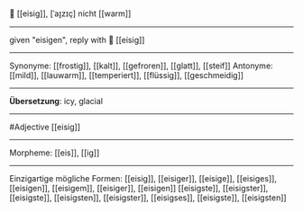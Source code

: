 🥶 [[eisig]], [ˈaɪ̯zɪç]
nicht [[warm]]

---

given "eisigen", reply with 🥶 [[eisig]]

---

Synonyme: [[frostig]], [[kalt]], [[gefroren]], [[glatt]], [[steif]]
Antonyme: [[mild]], [[lauwarm]], [[temperiert]], [[flüssig]], [[geschmeidig]]

---

**Übersetzung**:
icy, glacial

---

#Adjective [[eisig]]

---

Morpheme:
[[eis]], [[ig]]

---

Einzigartige mögliche Formen:
[[eisig]], [[eisiger]], [[eisige]], [[eisiges]], [[eisigen]], [[eisigem]], [[eisiger]], [[eisigen]]
[[eisigste]], [[eisigster]], [[eisigste]], [[eisigsten]], [[eisigster]], [[eisigses]], [[eisigste]], [[eisigsten]]
